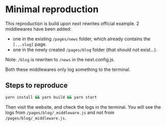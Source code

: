 # Minimal reproduction

This reproduction is build upon next rewrites official example.
2 middlewares have been added:

- one in the existing `/pages/news` folder, which already contains the `[...slug]` page.
- one in the newly created `/pages/blog` folder (that should not exist...).

Note: `/blog` is rewriten to `/news` in the next.config.js.

Both these middlewares only log something to the terminal.

## Steps to reproduce

```bash
yarn install && yarn build && yarn start
```

Then visit the website, and check the logs in the terminal. You will see the logs from `/pages/blog/_middleware.js` and not from `/pages/blog/_middleware.js`.
